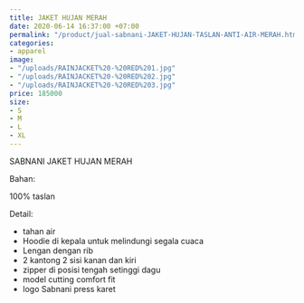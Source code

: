 ```yaml
---
title: JAKET HUJAN MERAH
date: 2020-06-14 16:37:00 +07:00
permalink: "/product/jual-sabnani-JAKET-HUJAN-TASLAN-ANTI-AIR-MERAH.html"
categories:
- apparel
image:
- "/uploads/RAINJACKET%20-%20RED%201.jpg"
- "/uploads/RAINJACKET%20-%20RED%202.jpg"
- "/uploads/RAINJACKET%20-%20RED%203.jpg"
price: 185000
size:
- S
- M
- L
- XL
---
```


SABNANI
JAKET HUJAN MERAH

Bahan:

100% taslan

Detail:

- tahan air
- Hoodie di kepala untuk melindungi segala cuaca
- Lengan dengan rib
- 2 kantong 2 sisi kanan dan kiri
- zipper di posisi tengah setinggi dagu
- model cutting comfort fit
- logo Sabnani press karet